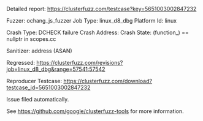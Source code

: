 Detailed report: https://clusterfuzz.com/testcase?key=5651003002847232

Fuzzer: ochang_js_fuzzer
Job Type: linux_d8_dbg
Platform Id: linux

Crash Type: DCHECK failure
Crash Address: 
Crash State:
  (function_) == nullptr in scopes.cc
  
Sanitizer: address (ASAN)

Regressed: https://clusterfuzz.com/revisions?job=linux_d8_dbg&range=57541:57542

Reproducer Testcase: https://clusterfuzz.com/download?testcase_id=5651003002847232

Issue filed automatically.

See https://github.com/google/clusterfuzz-tools for more information.